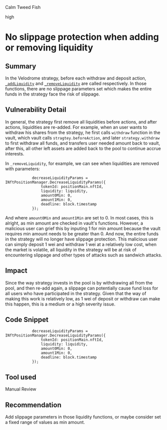 Calm Tweed Fish

high

# No slippage protection when adding or removing liquidity

## Summary
In the Velodrome strategy, before each withdraw and deposit action, [`_addLiquidity`](https://github.com/sherlock-audit/2024-05-beefy-cowcentrated-liquidity-manager/blob/main/cowcentrated-contracts/contracts/strategies/velodrome/StrategyPassiveManagerVelodrome.sol#L243) and [`_removeLiquidity`](https://github.com/sherlock-audit/2024-05-beefy-cowcentrated-liquidity-manager/blob/main/cowcentrated-contracts/contracts/strategies/velodrome/StrategyPassiveManagerVelodrome.sol#L330) are called respectively. In those functions, there are no slippage parameters set which makes the entire funds in the strategy face the risk of slippage.

## Vulnerability Detail
In general, the strategy first remove all liquidities before actions, and after actions, liquidities are re-added. For example, when an user wants to withdraw his shares from the strategy, he first calls `withdraw` function in the vault, which vault calls `stragtey.beforeAction`, and later `strategy.withdraw` to first withdraw all funds, and transfers user needed amount back to vault, after this, all other left assets are added back to the pool to continue accrue interests.

In `_removeLiquidity`, for example, we can see when liquidities are removed with parameters:

```solidity
            decreaseLiquidityParams = INftPositionManager.DecreaseLiquidityParams({
                tokenId: positionMain.nftId,
                liquidity: liquidity,
                amount0Min: 0,
                amount1Min: 0,
                deadline: block.timestamp
            });

```

And where `amount0Min` and `amount1Min` are set to 0. In most cases, this is alright, as min amount are checked in vault's functions. However, a malicious user can grief this by inputing 1 for min amount because the vault requires min amount needs to be greater than 0. And now, the entire funds in the strategy will no longer have slippage protection. This malicious user can simply deposit 1 wei and withdraw 1 wei at a relatively low cost, when the market is volatile, all liquidity in the strategy will be at risk of encountering slippage and other types of attacks such as sandwich attacks.

## Impact
Since the way strategy invests in the pool is by withdrawing all from the pool, and then re-add again, a slippage can potentially cause fund loss for all users who have participated in the strategy. Given that the way of making this work is relatively low, as 1 wei of deposit or withdraw can make this happen, this is a medium or a high severity issue.


## Code Snippet
```solidity
            decreaseLiquidityParams = INftPositionManager.DecreaseLiquidityParams({
                tokenId: positionMain.nftId,
                liquidity: liquidity,
                amount0Min: 0,
                amount1Min: 0,
                deadline: block.timestamp
            });

```

## Tool used

Manual Review

## Recommendation
Add slippage parameters in those liquidity functions, or maybe consider set a fixed range of values as min amount.
